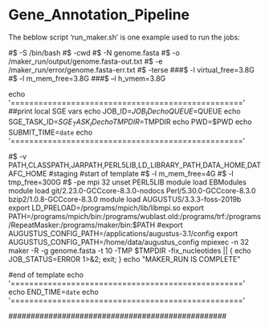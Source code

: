 # Gene_Annotation_Pipeline

The beblow script ‘run_maker.sh’ is one example used to run the jobs:

#$ -S /bin/bash
#$ -cwd
#$ -N genome.fasta
#$ -o /maker_run/output/genome.fasta-out.txt
#$ -e /maker_run/error/genome.fasta-err.txt
#$ -terse
###$ -l virtual_free=3.8G
#$ -l m_mem_free=3.8G
###$ –l h_vmem=3.8G



echo '=================================================='
##print local SGE vars
echo JOB_ID=$JOB_ID
echo QUEUE=$QUEUE
echo SGE_TASK_ID=$SGE_TASK_ID
echo TMPDIR=$TMPDIR
echo PWD=$PWD
echo SUBMIT_TIME=`date`
echo '=================================================='

#$ -v PATH,CLASSPATH,JARPATH,PERL5LIB,LD_LIBRARY_PATH,DATA_HOME,DATAFC_HOME
#staging
#start of template
#$ -l m_mem_free=4G
#$ -l tmp_free=300G
#$ -pe mpi 32
unset PERL5LIB
module load EBModules
module load git/2.23.0-GCCcore-8.3.0-nodocs Perl/5.30.0-GCCcore-8.3.0 bzip2/1.0.8-GCCcore-8.3.0
module load AUGUSTUS/3.3.3-foss-2019b
export LD_PRELOAD=/programs/mpich/lib/libmpi.so
export PATH=/programs/mpich/bin:/programs/wublast.old:/programs/trf:/programs/RepeatMasker:/programs/maker/bin:$PATH
#export AUGUSTUS_CONFIG_PATH=/applications/augustus-3.1/config
export AUGUSTUS_CONFIG_PATH=/home/data/augustus_config
mpiexec -n 32 maker -R -g genome.fasta -t 10 -TMP $TMPDIR -fix_nucleotides || { echo JOB_STATUS=ERROR 1>&2; exit; }
echo "MAKER_RUN IS COMPLETE"

#end of template
echo '=================================================='
echo END_TIME=`date`
echo '=================================================='

#################################################

